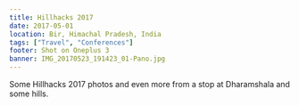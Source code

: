 ```yaml
---
title: Hillhacks 2017
date: 2017-05-01
location: Bir, Himachal Pradesh, India
tags: ["Travel", "Conferences"]
footer: Shot on Oneplus 3
banner: IMG_20170523_191423_01-Pano.jpg
---
```

Some Hillhacks 2017 photos and even more from a stop at Dharamshala and some hills.

<!--more-->